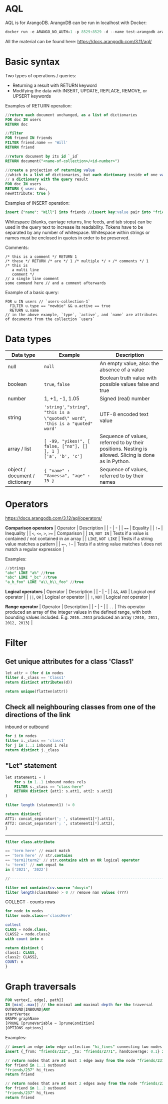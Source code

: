 # AQL

AQL is for ArangoDB. ArangoDB can be run in localhost with Docker:
```powershell
docker run -e ARANGO_NO_AUTH=1 -p 8529:8529 -d --name test-arangodb arangodb
```

All the material can be found here: https://docs.arangodb.com/3.11/aql/

# Basic syntax

Two types of operations / queries:
- Returning a result with RETURN keyword
- Modifying the data with INSERT, UPDATE, REPLACE, REMOVE, or UPSERT keywords

Examples of RETURN operation:
```sql
//return each document unchanged, as a list of dictionaries
FOR doc IN users
RETURN doc

//filter
FOR friend IN friends
FILTER friend.name == 'Will'
RETURN friend

//return document by its id `_id`
RETURN document("<name-of-collection>/<id-number>")

//create a projection of returning value
//which is a list of dictionaries, but each dictionary inside of one value (for this example, 'user') will also have
// a dictionary with the query result
FOR doc IN users
RETURN { user: doc,
newAttribute: true }
```

Examples of INSERT operation:
```sql
insert {"name": "Will"} into friends //insert key:value pair into "friends" collection
```

Whitespace (blanks, carriage returns, line feeds, and tab stops) can be used in the query text to increase its readability. Tokens have to be separated by any number of whitespace. Whitespace within strings or names must be enclosed in quotes in order to be preserved.

Comments:

```aql
/* this is a comment */ RETURN 1
/* these */ RETURN /* are */ 1 /* multiple */ + /* comments */ 1
/* this is
   a multi line
   comment */
// a single line comment
some command here // and a comment afterwards
```

Example of a basic query:
```aql
FOR u IN users // `users-collection-1`
  FILTER u.type == "newbie" && u.active == true
  RETURN u.name
// in the above example, `type`, `active`, and `name` are attributes of documents from the collection `users`
```

# Data types

| Data type | Example |	Description |
| - | - | - |
| null | `null` |	An empty value, also: the absence of a value |
| boolean | `true`, `false` |	Boolean truth value with possible values false and true |
| number | 1, +1, -1, 1.05 |	Signed (real) number |
| string | `'string'`, `"string"`, `"this is a \"quoted\" word"`, `'this is a "quoted" word'` |	UTF-8 encoded text value |
| array / list | `[ -99, "yikes!", [ false, ["no"], [] ], 1 ]` <br> `['a', 'b', 'c']` |	Sequence of values, referred to by their positions. Nesting is allowed. Slicing is done as in Python. |
| object / document / dictionary | `{ "name" : "Vanessa", "age" : 15 }` | Sequence of values, referred to by their names |

# Operators

https://docs.arangodb.com/3.12/aql/operators/

**Comparison operators**
| Operator | Description |
| - | - |
| `==` | Equality |
| `!=` | Inequality |
| `<`, `<=`, `>`, `>=` | Comparison |
| `IN`, `NOT IN` | Tests if a value is contained / not contained in an array |
| `LIKE`, `NOT LIKE` | Tests if a string value matches a pattern |
| `=~`, `!~` | Tests if a string value matches \ does not match a regular expression |

Examples:
```sql
//strings
"abc" LIKE "a%" //true
"abc" LIKE "_bc" //true
"a_b_foo" LIKE "a\\_b\\_foo" //true
```

**Logical operators**
| Operator | Description |
| - | - |
| `&&`, `AND` | Logical *and* operator |
| `||`, `OR` | Logical *or* operator |
| `!`, `NOT` | Logical *not* operator |

**Range operator**
| Operator | Description |
| - | - |
| `..` | This operator produced an array of the integer values in the defined range, with both bounding values included. E.g. `2010..2013` produced an array `[2010, 2011, 2012, 2013]` |

# Filter

## Get unique attributes for a class 'Class1'

```sql
let attr = (for d in nodes
filter d._class == 'Class1'
return distinct attributes(d))

return unique(flatten(attr))
```

## Check all neighbouring classes from one of the directions of the link

inbound or outbound

```sql
for i in nodes
filter i._class == 'class1'
for j in 1..1 inbound i rels
return distinct j._class
```

## "Let" statement

```sql
let statement1 = (
    for s in 1..1 inbound nodes rels
    FILTER s._class == "class-here" 
    RETURN distinct {att1: s.att1, att2: s.att2}
)

filter length (statement1) != 0

return distinct{
ATT1: concat_separator('; ', statement1[*].att1),
ATT2: concat_separator('; ', statement1[*].att2),
}
```

---

```sql
filter class.attribute 

== 'term here' // exact match
=~ 'term here' // str.contains
=~ 'term1|term2' // str.contains with an OR logical operator
!= 'term1' // not equal to
in ['2021', '2022']

//-------------------------------------------------------------------------

filter not contains(cv.source "douyin")
filter length(className) > 0 // remove nan values (???)
```

COLLECT - counts rows
```sql
for node in nodes
filter node.class=='classHere'

collect 
CLASS = node.class, 
CLASS2 = node.class2
with count into n

return distinct {
class1: CLASS,
class2: CLASS2,
COUNT: n
}
```

# Graph traversals

```sql
FOR vertex[, edge[, path]]
IN [min[..max]] // the minimal and maximal depth for the traversal
OUTBOUND|INBOUND|ANY
startVertex
GRAPH graphName
[PRUNE [pruneVariable = ]pruneCondition]
[OPTIONS options]
```

Examples:

```sql
// insert an edge into edge collection "hi_fives" connecting two nodes from the document collection "friends" with "_id" values being "friends/332" and "friends/2771": 
insert {_from: "friends/332", _to: "friends/2771", handCoverage: 0.1} into "hi_fives"
```

```sql
// return nodes that are at most 1 edge away from the node "friends/237", edges being defined in collection "hi_fives"
for friend in 1..1 outbound 
"friends/237" hi_fives
return friend

// return nodes that are at most 2 edges away from the node "friends/237", edges being defined in collection "hi_fives"
for friend in 1..2 outbound 
"friends/237" hi_fives
return friend

```




